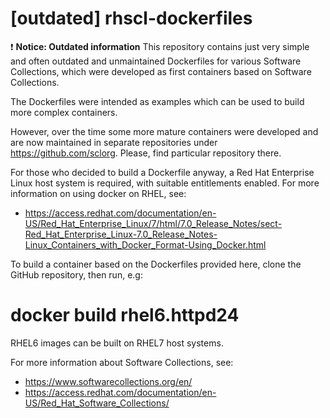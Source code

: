 [outdated] rhscl-dockerfiles
============================

:exclamation: **Notice: Outdated information**
This repository contains just very simple and often outdated
and unmaintained Dockerfiles for various Software
Collections, which were developed as first containers based on Software
Collections.

The Dockerfiles were intended as examples which can be used to build
more complex containers.

However, over the time some more mature containers were developed and are now maintained in separate repositories under https://github.com/sclorg. Please, find particular repository there.

For those who decided to build a Dockerfile anyway, a Red Hat Enterprise Linux host system is
required, with suitable entitlements enabled.  For more information on
using docker on RHEL, see:

- https://access.redhat.com/documentation/en-US/Red_Hat_Enterprise_Linux/7/html/7.0_Release_Notes/sect-Red_Hat_Enterprise_Linux-7.0_Release_Notes-Linux_Containers_with_Docker_Format-Using_Docker.html

To build a container based on the Dockerfiles provided here, clone the
GitHub repository, then run, e.g:

  # docker build rhel6.httpd24

RHEL6 images can be built on RHEL7 host systems.

For more information about Software Collections, see:

- https://www.softwarecollections.org/en/
- https://access.redhat.com/documentation/en-US/Red_Hat_Software_Collections/
